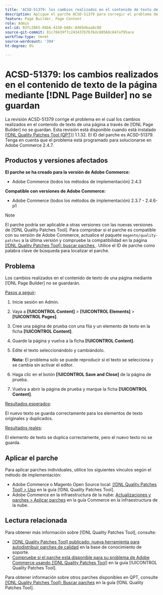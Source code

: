 ```yaml
---
title: 'ACSD-51379: los cambios realizados en el contenido de texto de la página mediante  [!DNL Page Builder] no se guardan'
description: Aplique el parche ACSD-51379 para corregir el problema de Adobe Commerce en el que los cambios realizados en el contenido de texto de una página mediante  [!DNL Page Builder]  no se guardan.
feature: Page Builder, Page Content
role: Admin
exl-id: 03fc2865-04b6-4330-b80c-8d694baa8c88
source-git-commit: 81c78439f7c243437b7b76dc80560c847af95ace
workflow-type: tm+mt
source-wordcount: '394'
ht-degree: 0%

---
```


# ACSD-51379: los cambios realizados en el contenido de texto de la página mediante [!DNL Page Builder] no se guardan

La revisión ACSD-51379 corrige el problema en el cual los cambios realizados en el contenido de texto de una página a través de [!DNL Page Builder] no se guardan. Esta revisión está disponible cuando está instalado [[!DNL Quality Patches Tool (QPT)]](https://experienceleague.adobe.com/es/docs/commerce-knowledge-base/kb/announcements/commerce-announcements/magento-quality-patches-released-new-tool-to-self-serve-quality-patches) 1.1.32. El ID del parche es ACSD-51379. Tenga en cuenta que el problema está programado para solucionarse en Adobe Commerce 2.4.7.

## Productos y versiones afectados

**El parche se ha creado para la versión de Adobe Commerce:**

* Adobe Commerce (todos los métodos de implementación) 2.4.3

**Compatible con versiones de Adobe Commerce:**

* Adobe Commerce (todos los métodos de implementación) 2.3.7 - 2.4.6-p1

>[!NOTE]
>
>El parche podría ser aplicable a otras versiones con las nuevas versiones de [!DNL Quality Patches Tool]. Para comprobar si el parche es compatible con su versión de Adobe Commerce, actualice el paquete `magento/quality-patches` a la última versión y compruebe la compatibilidad en la página [[!DNL Quality Patches Tool]: buscar parches ](https://experienceleague.adobe.com/tools/commerce-quality-patches/index.html?lang=es). Utilice el ID de parche como palabra clave de búsqueda para localizar el parche.

## Problema

Los cambios realizados en el contenido de texto de una página mediante [!DNL Page Builder] no se guardarán.

<u>Pasos a seguir</u>:

1. Inicie sesión en Admin.
1. Vaya a **[!UICONTROL Content]** > **[!UICONTROL Elements]** > **[!UICONTROL Pages]**.
1. Cree una página de prueba con una fila y un elemento de texto en la ficha **[!UICONTROL Content]**.
1. Guarde la página y vuelva a la ficha **[!UICONTROL Content]**.
1. Edite el texto seleccionándolo y cambiándolo.

   **Nota:** El problema solo se puede reproducir si el texto se selecciona y se cambia sin activar el editor.

1. Haga clic en el botón **[!UICONTROL Save and Close]** de la página de prueba.
1. Vuelva a abrir la página de prueba y marque la ficha **[!UICONTROL Content]**.

<u>Resultados esperados</u>:

El nuevo texto se guarda correctamente para los elementos de texto originales y duplicados.

<u>Resultados reales</u>:

El elemento de texto se duplica correctamente, pero el nuevo texto no se guarda.

## Aplicar el parche

Para aplicar parches individuales, utilice los siguientes vínculos según el método de implementación:

* Adobe Commerce o Magento Open Source local: [[!DNL Quality Patches Tool] > Uso](/help/tools/quality-patches-tool/usage.md) en la guía [!DNL Quality Patches Tool].
* Adobe Commerce en la infraestructura de la nube: [Actualizaciones y parches > Aplicar parches](https://experienceleague.adobe.com/docs/commerce-cloud-service/user-guide/develop/upgrade/apply-patches.html?lang=es) en la guía Commerce en la infraestructura de la nube.

## Lectura relacionada

Para obtener más información sobre [!DNL Quality Patches Tool], consulte:

* [[!DNL Quality Patches Tool] publicado: nueva herramienta para autodistribuir parches de calidad](https://experienceleague.adobe.com/es/docs/commerce-knowledge-base/kb/announcements/commerce-announcements/magento-quality-patches-released-new-tool-to-self-serve-quality-patches) en la base de conocimiento de soporte.
* [Compruebe si el parche está disponible para su problema de Adobe Commerce usando [!DNL Quality Patches Tool]](/help/tools/quality-patches-tool/patches-available-in-qpt/check-patch-for-magento-issue-with-magento-quality-patches.md) en la guía [!UICONTROL Quality Patches Tool].


Para obtener información sobre otros parches disponibles en QPT, consulte [[!DNL Quality Patches Tool]: Buscar parches](https://experienceleague.adobe.com/tools/commerce-quality-patches/index.html?lang=es) en la guía [!DNL Quality Patches Tool].
